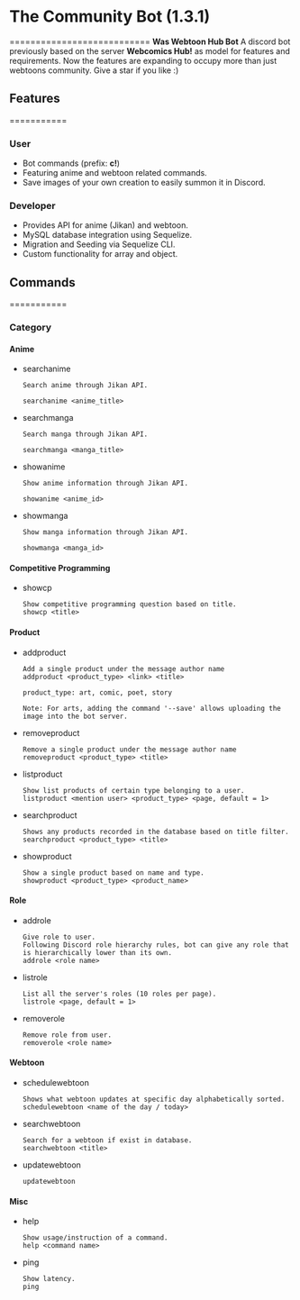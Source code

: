 # The Community Bot (1.3.1)
===========================
**Was Webtoon Hub Bot**
A discord bot previously based on the server **Webcomics Hub!** as model for features and requirements. Now the features are expanding to occupy more than just webtoons community.
Give a star if you like :)


## Features
===========
### User
* Bot commands (prefix: **c!**)
* Featuring anime and webtoon related commands.
* Save images of your own creation to easily summon it in Discord.

### Developer
* Provides API for anime (Jikan) and webtoon.
* MySQL database integration using Sequelize.
* Migration and Seeding via Sequelize CLI.
* Custom functionality for array and object.

## Commands
===========
### Category
#### Anime
* searchanime
    ```
    Search anime through Jikan API.

    searchanime <anime_title>
    ```
* searchmanga
    ```
    Search manga through Jikan API.

    searchmanga <manga_title>
    ```
* showanime
    ```
    Show anime information through Jikan API.

    showanime <anime_id>
    ```
* showmanga
    ```
    Show manga information through Jikan API.

    showmanga <manga_id>
    ```

#### Competitive Programming
* showcp
    ```
    Show competitive programming question based on title.
    showcp <title>
    ```

#### Product
* addproduct
    ```
    Add a single product under the message author name
    addproduct <product_type> <link> <title>

    product_type: art, comic, poet, story

    Note: For arts, adding the command '--save' allows uploading the image into the bot server.
    ```
* removeproduct
    ```
    Remove a single product under the message author name
    removeproduct <product_type> <title>
    ```
* listproduct
    ```
    Show list products of certain type belonging to a user.
    listproduct <mention user> <product_type> <page, default = 1>
    ```
* searchproduct
    ```
    Shows any products recorded in the database based on title filter.
    searchproduct <product_type> <title>
    ```

* showproduct
    ```
    Show a single product based on name and type.
    showproduct <product_type> <product_name>
    ```
#### Role
* addrole
    ```
    Give role to user.
    Following Discord role hierarchy rules, bot can give any role that is hierarchically lower than its own.
    addrole <role name>
    ```
* listrole
    ```
    List all the server's roles (10 roles per page).
    listrole <page, default = 1>
    ```
* removerole
    ```
    Remove role from user.
    removerole <role name>
    ```
#### Webtoon
* schedulewebtoon
    ```
    Shows what webtoon updates at specific day alphabetically sorted.
    schedulewebtoon <name of the day / today>
    ```
* searchwebtoon
    ```
    Search for a webtoon if exist in database.
    searchwebtoon <title>
    ```
* updatewebtoon
    ```
    updatewebtoon
    ```
#### Misc
* help
    ```
    Show usage/instruction of a command.
    help <command name>
    ```
* ping
    ```
    Show latency.
    ping
    ```
